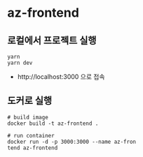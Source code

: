 # az-frontend

## 로컬에서 프로젝트 실행

```shell
yarn
yarn dev
```

- http://localhost:3000 으로 접속

## 도커로 실행

```shell
# build image
docker build -t az-frontend .

# run container
docker run -d -p 3000:3000 --name az-fron
tend az-frontend
```
